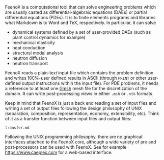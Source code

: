FeenoX is a computational tool that can solve engineering problems which are usually casted as differential-algebraic equations (DAEs) or partial differential equations (PDEs).
It is to finite elements programs and libraries what Markdown is to Word and TeX, respectively.
In particular, it can solve

 * dynamical systems defined by a set of user-provided DAEs (such as plant control dynamics for example)
 * mechanical elasticity
 * heat conduction
 * structural modal analysis
 * neutron diffusion
 * neutron transport

FeenoX reads a plain-text input file which contains the problem definition and writes 100%-user defined results in ASCII (through `PRINT` or other user-defined output instructions within the input file). For PDE problems, it needs a reference to at least one [Gmsh](http://gmsh.info/) mesh file for the discretization of the domain. It can write post-processing views in either `.msh` or `.vtk` formats. 

Keep in mind that FeenoX is just a back end reading a set of input files and writing a set of output files following the design philosophy of UNIX (separation, composition, representation, economy, extensibility, etc). Think of it as a transfer function between input files and output files:

```include
transfer.md
```

Following the UNIX programming philosophy, there are no graphical interfaces attached to the FeenoX core, although a wide variety of pre and post-processors can be used with FeenoX. See for example <https://www.caeplex.com> for a web-based interface.
